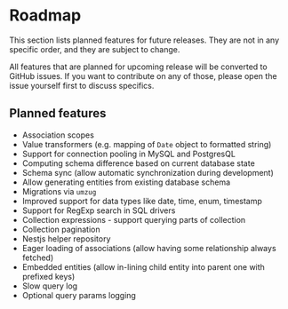 # Roadmap

This section lists planned features for future releases. They are not in any specific 
order, and they are subject to change. 

All features that are planned for upcoming release will be converted to GitHub issues. 
If you want to contribute on any of those, please open the issue yourself first to 
discuss specifics.  

## Planned features

- Association scopes
- Value transformers (e.g. mapping of `Date` object to formatted string)
- Support for connection pooling in MySQL and PostgresQL
- Computing schema difference based on current database state
- Schema sync (allow automatic synchronization during development)
- Allow generating entities from existing database schema
- Migrations via `umzug`
- Improved support for data types like date, time, enum, timestamp
- Support for RegExp search in SQL drivers
- Collection expressions - support querying parts of collection
- Collection pagination
- Nestjs helper repository
- Eager loading of associations (allow having some relationship always fetched)
- Embedded entities (allow in-lining child entity into parent one with prefixed keys)
- Slow query log
- Optional query params logging
